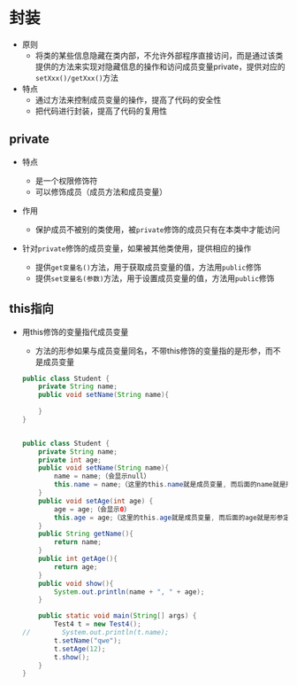 # 封装

- 原则
  - 将类的某些信息隐藏在类内部，不允许外部程序直接访问，而是通过该类提供的方法来实现对隐藏信息的操作和访问成员变量private，提供对应的`setXxx()/getXxx()`方法
- 特点
  - 通过方法来控制成员变量的操作，提高了代码的安全性
  - 把代码进行封装，提高了代码的复用性

## private

- 特点
  - 是一个权限修饰符
  - 可以修饰成员（成员方法和成员变量）
- 作用
  - 保护成员不被别的类使用，被`private`修饰的成员只有在本类中才能访问

- 针对`private`修饰的成员变量，如果被其他类使用，提供相应的操作
  - 提供`get变量名()`方法，用于获取成员变量的值，方法用`public`修饰
  - 提供`set变量名(参数)`方法，用于设置成员变量的值，方法用`public`修饰

## this指向

- 用this修饰的变量指代成员变量

  - 方法的形参如果与成员变量同名，不带this修饰的变量指的是形参，而不是成员变量

  ```java
  public class Student {
      private String name;
      public void setName(String name){
          
      }
  }
  
  
  public class Student {
      private String name;
      private int age;
      public void setName(String name){
          name = name;（会显示null）
          this.name = name;（这里的this.name就是成员变量, 而后面的name就是形参定义的变量）
      }
      public void setAge(int age) {
          age = age;（会显示0）
          this.age = age;（这里的this.age就是成员变量, 而后面的age就是形参定义的变量）
      }
      public String getName(){
          return name;
      }
      public int getAge(){
          return age;
      }
      public void show(){
          System.out.println(name + ", " + age);
      }
  
      public static void main(String[] args) {
          Test4 t = new Test4();
  //        System.out.println(t.name);
          t.setName("qwe");
          t.setAge(12);
          t.show();
      }
  }
  ```

